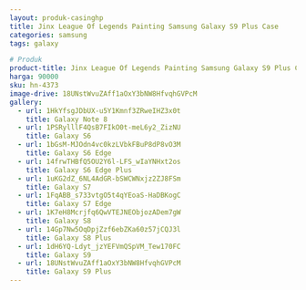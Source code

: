 ```yaml
---
layout: produk-casinghp
title: Jinx League Of Legends Painting Samsung Galaxy S9 Plus Case
categories: samsung
tags: galaxy

# Produk
product-title: Jinx League Of Legends Painting Samsung Galaxy S9 Plus Case
harga: 90000
sku: hn-4373
image-drive: 18UNstWvuZAff1aOxY3bNW8HfvqhGVPcM
gallery:
  - url: 1HkYfsgJDbUX-u5Y1Kmnf3ZRweIHZ3x0t
    title: Galaxy Note 8
  - url: 1PSRylllF4QsB7FIkO0t-meL6y2_ZizNU
    title: Galaxy S6
  - url: 1bGsM-MJOdn4vc0kzLVbkFBuP8dP8vO3M
    title: Galaxy S6 Edge
  - url: 14frwTHBfQ5OU2Y6l-LFS_wIaYNHxt2os
    title: Galaxy S6 Edge Plus
  - url: 1uKG2dZ_6NL4AdGR-bSWCWNxjz2ZJ8FSm
    title: Galaxy S7
  - url: 1FqABB_s733vtgO5t4qYEoaS-HaDBKogC
    title: Galaxy S7 Edge
  - url: 1K7eH8Mcrjfq6QwVTEJNEObjozADem7gW
    title: Galaxy S8
  - url: 14Gp7Nw5OqDpjZzf6ebZKa60z57jCQJ3l
    title: Galaxy S8 Plus
  - url: 1dH6YQ-Ldyt_jzYEFVmQSpVM_Tew170FC
    title: Galaxy S9
  - url: 18UNstWvuZAff1aOxY3bNW8HfvqhGVPcM
    title: Galaxy S9 Plus
---
```

